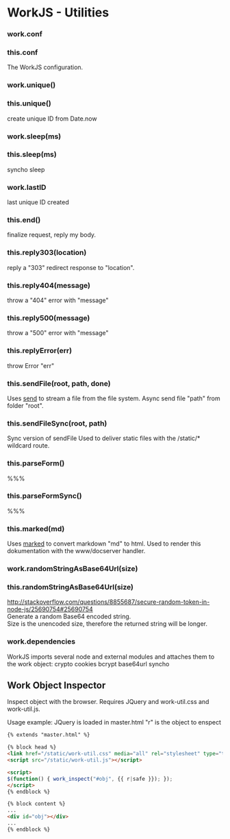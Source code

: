 <h1>WorkJS - Utilities</h1>

### work.conf
### this.conf

The WorkJS configuration.

### work.unique()
### this.unique()
create unique ID from Date.now

### work.sleep(ms)
### this.sleep(ms)
syncho sleep

### work.lastID
last unique ID created

### this.end()
finalize request, reply my body.

### this.reply303(location)
reply a "303" redirect response to "location".

### this.reply404(message)
throw a "404" error with "message"

### this.reply500(message)
throw a "500" error with "message"

### this.replyError(err)
throw Error "err"

### this.sendFile(root, path, done)
Uses [send](https://github.com/pillarjs/send) to stream a file from the file system.
Async send file "path" from folder "root".

### this.sendFileSync(root, path)
Sync version of sendFile
Used to deliver static files with the /static/* wildcard route.

### this.parseForm()
%%%

### this.parseFormSync()
%%%

### this.marked(md)
Uses [marked](https://github.com/chjj/marked) to convert markdown "md" to html.
Used to render this dokumentation with the www/docserver handler.

### work.randomStringAsBase64Url(size)
### this.randomStringAsBase64Url(size)
http://stackoverflow.com/questions/8855687/secure-random-token-in-node-js/25690754#25690754<br>
Generate a random Base64 encoded string.<br>
Size is the unencoded size, therefore the returned string will be longer.

### work.dependencies
WorkJS imports several node and external modules and attaches them to the work object:
crypto cookies bcrypt base64url syncho

## Work Object Inspector
Inspect object with the browser.
Requires JQuery and work-util.css and work-util.js.

Usage example:
JQuery is loaded in master.html
"r" is the object to enspect



~~~html
{% extends "master.html" %}

{% block head %}
<link href="/static/work-util.css" media="all" rel="stylesheet" type="text/css" />
<script src="/static/work-util.js"></script>

<script>
$(function() { work_inspect("#obj", {{ r|safe }}); });
</script>
{% endblock %}

{% block content %}
...
<div id="obj"></div>
...
{% endblock %}
~~~
